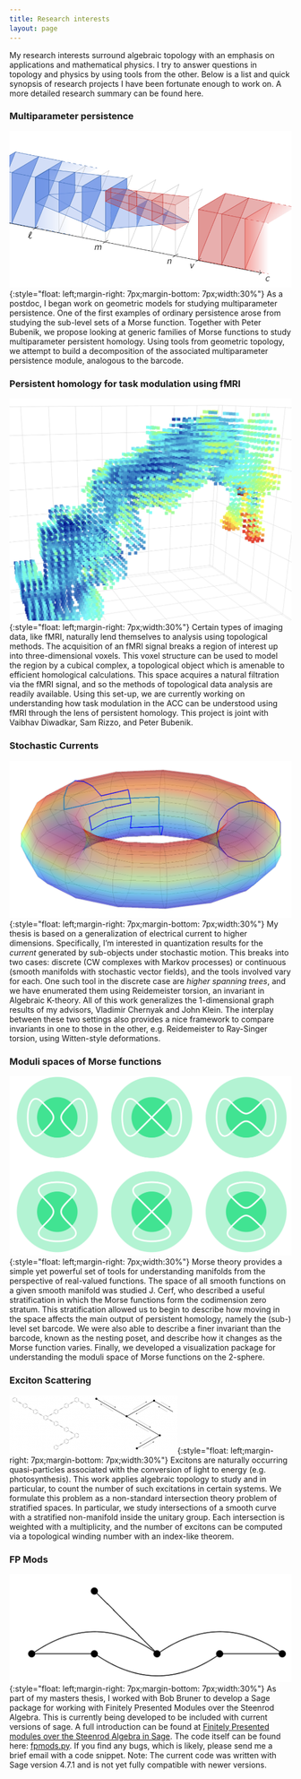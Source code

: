 ```yaml
---
title: Research interests
layout: page
---
```

My research interests surround algebraic topology with an emphasis on
applications and mathematical physics. I try to answer questions in topology
and physics by using tools from the other. Below is a list and quick synopsis
of research projects I have been fortunate enough to work on. A more detailed
research summary can be found here.
 

### Multiparameter persistence

![Multiparameter Persistence](/img/multip_bar.png){:style="float: left;margin-right: 7px;margin-bottom: 7px;width:30%"}
As a postdoc, I began work on geometric models for studying multiparameter persistence. One of the first examples of ordinary persistence arose from studying the sub-level sets of a Morse function. Together with Peter Bubenik, we propose looking at generic families of Morse functions to study multiparameter persistent homology. Using tools from geometric topology, we attempt to build a decomposition of the associated multiparameter persistence module, analogous to the barcode. 

### Persistent homology for task modulation using fMRI
![ACC](/img/acc.png){:style="float: left;margin-right: 7px;width:30%"}
Certain types of imaging data, like fMRI, naturally lend themselves to analysis using topological methods. The acquisition of an fMRI signal breaks a region of interest up into three-dimensional voxels. This voxel structure can be used to model the region by a cubical complex, a topological object which is amenable to efficient homological calculations. This space acquires a natural filtration via the fMRI signal, and so the methods of topological data analysis are readily available. Using this set-up, we are currently working on understanding how task modulation in the ACC can be understood using fMRI through the lens of persistent homology. This project is joint with Vaibhav Diwadkar, Sam Rizzo, and Peter Bubenik.

### Stochastic Currents
![ACC](/img/torustest.png){:style="float: left;margin-right: 7px;margin-bottom: 7px;width:30%"}
My thesis is based on a generalization of electrical current to higher dimensions. Specifically, I’m interested in quantization results for the *current* generated by sub-objects under stochastic motion. This breaks into two cases: discrete (CW complexes with Markov processes) or continuous (smooth manifolds with stochastic vector fields), and the tools involved vary for each. One such tool in the discrete case are *higher spanning trees*, and we have enumerated them using Reidemeister torsion, an invariant in Algebraic K-theory. All of this work generalizes the 1-dimensional graph results of my advisors, Vladimir Chernyak and John Klein. The interplay between these two settings also provides a nice framework to compare invariants in one to those in the other, e.g. Reidemeister to Ray-Singer torsion, using Witten-style deformations.

### Moduli spaces of Morse functions
![Nesting posets for Morse functions](/img/moduli_morse.PNG){:style="float: left;margin-right: 7px;width:30%"}
Morse theory provides a simple yet powerful set of tools for understanding manifolds from the perspective of real-valued functions. The space of all smooth functions on a given smooth manifold was studied J. Cerf, who described a useful stratification in which the Morse functions form the codimension zero stratum. This stratification allowed us to begin to describe how moving in the space affects the main output of persistent homology, namely the (sub-) level set barcode. We were also able to describe a finer invariant than the barcode, known as the nesting poset, and describe how it changes as the Morse function varies. Finally, we developed a visualization package for understanding the moduli space of Morse functions on the 2-sphere.





### Exciton Scattering
![Graphical Perylene molecule](/img/exciton_pair.png){:style="float: left;margin-right: 7px;margin-bottom: 7px;width:30%"}
Excitons are naturally occurring quasi-particles associated with the conversion of light to energy (e.g. photosynthesis). This work applies algebraic topology to study and in particular, to count the number of such excitations in certain systems. We formulate this problem as a non-standard intersection theory problem of stratified spaces. In particular, we study intersections of a smooth curve with a stratified non-manifold inside the unitary group. Each intersection is weighted with a multiplicity, and the number of excitons can be computed via a topological winding number with an index-like theorem. 

### FP Mods
![A module over the mod 2 Steenrod algebra](/img/Amod.png){:style="float: left;margin-right: 7px;margin-bottom: 7px;width:30%"}
As part of my masters thesis, I worked with Bob Bruner to develop a Sage package for working with Finitely Presented Modules over the Steenrod Algebra. This is currently being developed to be included with current versions of sage. A full introduction can be found at [Finitely Presented modules over the Steenrod Algebra in Sage](https://digitalcommons.wayne.edu/oa_theses/602/).  The code itself can be found here: [fpmods.py](http://math.wayne.edu/~mike/mods/fpmods.py). If you find any bugs, which is likely, please send me a brief email with a code snippet.  Note: The current code was written with Sage version 4.7.1 and is not yet fully compatible with newer versions.
